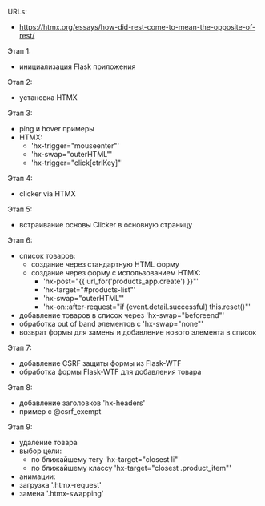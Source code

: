 URLs:

- https://htmx.org/essays/how-did-rest-come-to-mean-the-opposite-of-rest/

Этап 1:

- инициализация Flask приложения

Этап 2:

- установка HTMX

Этап 3:

- ping и hover примеры
- HTMX:
    - 'hx-trigger="mouseenter"'
    - 'hx-swap="outerHTML"'
    - 'hx-trigger="click[ctrlKey]"'

Этап 4:

- clicker via HTMX

Этап 5:

- встраивание основы Clicker в основную страницу

Этап 6:

- список товаров:
    - создание через стандартную HTML форму
    - создание через форму с использованием HTMX:
        - 'hx-post="{{ url_for('products_app.create') }}"'
        - 'hx-target="#products-list"'
        - 'hx-swap="outerHTML"'
        - 'hx-on::after-request="if (event.detail.successful) this.reset()"'
- добавление товаров в список через 'hx-swap="beforeend"'
- обработка out of band элементов с 'hx-swap="none"'
- возврат формы для замены и добавление нового элемента в список

Этап 7:

- добавление CSRF защиты формы из Flask-WTF
- обработка формы Flask-WTF для добавления товара

Этап 8:

- добавление заголовков 'hx-headers'
- пример с @csrf_exempt

Этап 9:

- удаление товара
- выбор цели:
    - по ближайшему тегу 'hx-target="closest li"'
    - по ближайшему классу 'hx-target="closest .product_item"'
- анимации:
- загрузка '.htmx-request'
- замена '.htmx-swapping'